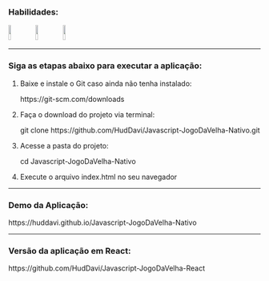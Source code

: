 <h3>Habilidades:</h3>
<div display="inline-block">
<img height="30px" width="10%" src="https://img.shields.io/badge/HTML-239120?style=for-the-badge&logo=html5&logoColor=white">
<img height="30px" width="10%" src="https://img.shields.io/badge/CSS-239120?&style=for-the-badge&logo=css3&logoColor=white">
<img height="30px" width="10%" src="https://img.shields.io/badge/JavaScript-323330?style=for-the-badge&logo=javascript&logoColor=F7DF1E">
</div>
<hr>
<h3>Siga as etapas abaixo para executar a aplicação:</h3>
<ol>
<li>Baixe e instale o Git caso ainda não tenha instalado:</li>
<p>https://git-scm.com/downloads</p>
<li>Faça o download do projeto via terminal:</li>
<p>git clone https://github.com/HudDavi/Javascript-JogoDaVelha-Nativo.git</p>
<li>Acesse a pasta do projeto:</li>
<p>cd Javascript-JogoDaVelha-Nativo</p>
<li>Execute o arquivo index.html no seu navegador</li>
</ol>
<hr>
<h3>Demo da Aplicação:</h3>
<p>https://huddavi.github.io/Javascript-JogoDaVelha-Nativo</p>
<hr>
<h3>Versão da aplicação em React:</h3>
<p>https://github.com/HudDavi/Javascript-JogoDaVelha-React</p>